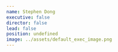 ```yaml
---
name: Stephen Dong
executive: false
director: false
lead: false
position: undefined
image: ../assets/default_exec_image.png
---
```

